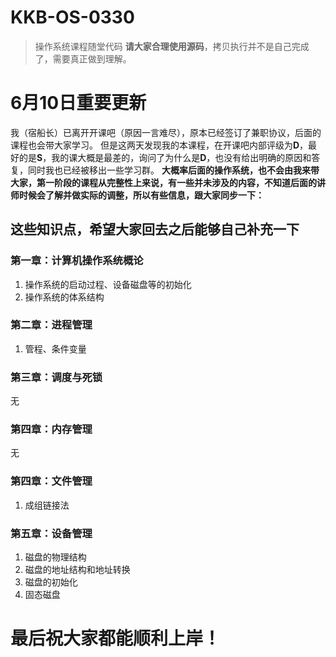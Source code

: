 # KKB-OS-0330
> 操作系统课程随堂代码
**请大家合理使用源码**，拷贝执行并不是自己完成了，需要真正做到理解。


# 6月10日重要更新
我（宿船长）已离开开课吧（原因一言难尽），原本已经签订了兼职协议，后面的课程也会带大家学习。
但是这两天发现我的本课程，在开课吧内部评级为**D**，最好的是**S**，我的课大概是最差的，询问了为什么是**D**，也没有给出明确的原因和答复，同时我也已经被移出一些学习群。
**大概率后面的操作系统，也不会由我来带大家，第一阶段的课程从完整性上来说，有一些并未涉及的内容，不知道后面的讲师时候会了解并做实际的调整，所以有些信息，跟大家同步一下：**
##  这些知识点，希望大家回去之后能够自己补充一下
### 第一章：计算机操作系统概论
1. 操作系统的启动过程、设备磁盘等的初始化
2. 操作系统的体系结构
### 第二章：进程管理
1. 管程、条件变量

### 第三章：调度与死锁
无
### 第四章：内存管理
无

### 第四章：文件管理
1. 成组链接法
### 第五章：设备管理
1. 磁盘的物理结构
2. 磁盘的地址结构和地址转换
3. 磁盘的初始化
4. 固态磁盘

# 最后祝大家都能顺利上岸！



